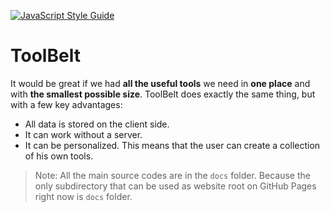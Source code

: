 [![JavaScript Style Guide](https://img.shields.io/badge/code_style-standard-brightgreen.svg)](https://standardjs.com)

# ToolBelt
It would be great if we had **all the useful tools** we need in **one place** and with **the smallest possible size**. 
ToolBelt does exactly the same thing, but with a few key advantages:

* All data is stored on the client side.
* It can work without a server.
* It can be personalized. This means that the user can create a collection of his own tools.

> Note: All the main source codes are in the `docs` folder.
> Because the only subdirectory that can be used as website root on GitHub Pages right now is `docs` folder.
